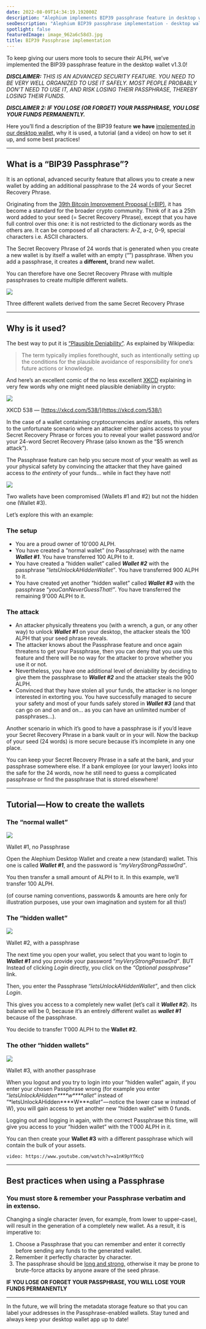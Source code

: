 ```yaml
---
date: 2022-08-09T14:34:19.192000Z
description: "Alephium implements BIP39 passphrase feature in desktop wallet v1.3.0, providing users with enhanced security tools to protect their ALPH tokens and assets."
seoDescription: "Alephium BIP39 passphrase implementation - desktop wallet v1.3.0 security feature. Enhanced ALPH token protection with passphrase functionality."
spotlight: false
featuredImage: image_962a6c58d3.jpg
title: BIP39 Passphrase implementation
---
```

To keep giving our users more tools to secure their ALPH, we’ve implemented the BIP39 passphrase feature in the desktop wallet v1.3.0!

**_DISCLAIMER:_** _THIS IS AN ADVANCED SECURITY FEATURE. YOU NEED TO BE VERY WELL ORGANIZED TO USE IT SAFELY. MOST PEOPLE PROBABLY DON’T NEED TO USE IT, AND RISK LOSING THEIR PASSPHRASE, THEREBY LOSING THEIR FUNDS._

**_DISCLAIMER 2: IF YOU LOSE (OR FORGET) YOUR PASSPHRASE, YOU LOSE YOUR FUNDS PERMANENTLY._**

Here you’ll find a description of the BIP39 feature **we have** [implemented in our desktop wallet,](https://github.com/alephium/desktop-wallet/releases/latest/) why it is used, a tutorial (and a video) on how to set it up, and some best practices!

---

## What is a “BIP39 Passphrase”?

It is an optional, advanced security feature that allows you to create a new wallet by adding an additional passphrase to the 24 words of your Secret Recovery Phrase.

Originating from the [39th Bitcoin Improvement Proposal (=BIP)](https://github.com/bitcoin/bips/blob/master/bip-0039.mediawiki), it has become a standard for the broader crypto community. Think of it as a 25th word added to your seed (= Secret Recovery Phrase), except that you have full control over this one: it is not restricted to the dictionary words as the others are. It can be composed of all characters: A-Z, a-z, 0–9, special characters i.e. ASCII characters.

The Secret Recovery Phrase of 24 words that is generated when you create a new wallet is by itself a wallet with an empty (“”) passphrase. When you add a passphrase, it creates a **different,** brand new wallet.

You can therefore have one Secret Recovery Phrase with multiple passphrases to create multiple different wallets.

![](image_5f122d5ae0.jpg)

Three different wallets derived from the same Secret Recovery Phrase

---

## Why is it used?

The best way to put it is [“Plausible Deniability”](https://en.wikipedia.org/wiki/Plausible_deniability). As explained by Wikipedia:

> The term typically implies forethought, such as intentionally setting up the conditions for the plausible avoidance of responsibility for one’s future actions or knowledge.

And here’s an excellent comic of the no less excellent [XKCD](https://xkcd.com) explaining in very few words why one might need plausible deniability in crypto:

![](image_f921ac9506.jpg)

XKCD 538 — [https://xkcd.com/538/](https://xkcd.com/538/)

In the case of a wallet containing cryptocurrencies and/or assets, this refers to the unfortunate scenario where an attacker either gains access to your Secret Recovery Phrase or forces you to reveal your wallet password and/or your 24-word Secret Recovery Phrase (also known as the “\$5 wrench attack”).

The Passphrase feature can help you secure most of your wealth as well as your physical safety by convincing the attacker that they have gained access to _the entirety_ of your funds… while in fact they have not!

![](image_2738b197d4.jpg)

Two wallets have been compromised (Wallets #1 and #2) but not the hidden one (Wallet #3).

Let’s explore this with an example:

### The setup

- You are a proud owner of 10'000 ALPH.
- You have created a “normal wallet” (no Passphrase) with the name **_Wallet \#1_**. You have transferred 100 ALPH to it.
- You have created a “hidden wallet” called **_Wallet \#2_** with the passphrase “_letsUnlockAHiddenWallet”_. You have transferred 900 ALPH to it.
- You have created yet another “hidden wallet” called **_Wallet \#3_** with the passphrase “_youCanNeverGuessThat!”_. You have transferred the remaining 9'000 ALPH to it.

### The attack

- An attacker physically threatens you (with a wrench, a gun, or any other way) to unlock **_Wallet \#1_** on your desktop, the attacker steals the 100 ALPH that your seed phrase reveals.
- The attacker knows about the Passphrase feature and once again threatens to get your Passphrase, then you can deny that you use this feature and there will be no way for the attacker to prove whether you use it or not.
- Nevertheless, you have one additional level of deniability by deciding to give them the passphrase to **_Wallet \#2_** and the attacker steals the 900 ALPH.
- Convinced that they have stolen all your funds, the attacker is no longer interested in extorting you. You have successfully managed to secure your safety and most of your funds safely stored in **_Wallet \#3_** (and that can go on and on and on… as you can have an unlimited number of passphrases…).

Another scenario in which it’s good to have a passphrase is if you’d leave your Secret Recovery Phrase in a bank vault or in your will. Now the backup of your seed (24 words) is more secure because it’s incomplete in any one place.

You can keep your Secret Recovery Phrase in a safe at the bank, and your passphrase somewhere else. If a bank employee (or your lawyer) looks into the safe for the 24 words, now he still need to guess a complicated passphrase or find the passphrase that is stored elsewhere!

---

## Tutorial — How to create the wallets

### The “normal wallet”

![](image_6acd5c3cb8.jpg)

Wallet #1, no Passphrase

Open the Alephium Desktop Wallet and create a new (standard) wallet. This one is called **_Wallet \#1_**, and the password is “_myVeryStrongPassw0rd”_.

You then transfer a small amount of ALPH to it. In this example, we’ll transfer 100 ALPH.

(of course naming conventions, passwords & amounts are here only for illustration purposes, use your own imagination and system for all this!)

### The “hidden wallet”

![](image_4e2408c99e.jpg)

Wallet #2, with a passphrase

The next time you open your wallet, you select that you want to login to **_Wallet \#1_** and you provide your password “_myVeryStrongPassw0rd”_. BUT Instead of clicking _Login_ directly, you click on the _“Optional passphrase”_ link.

Then, you enter the Passphrase “_letsUnlockAHiddenWallet”_, and then click _Login_.

This gives you access to a completely new wallet (let’s call it **_Wallet \#2_**). Its balance will be 0, because it’s an entirely different wallet as **_wallet \#1_** because of the passphrase.

You decide to transfer 1'000 ALPH to the **Wallet \#2**.

### The other “hidden wallets”

![](image_b0905c76bc.jpg)

Wallet #3, with another passphrase

When you logout and you try to login into your “hidden wallet” again, if you enter your chosen Passphrase wrong (for example you enter “_letsUnlockAHidden\***\*w\*\***allet_“ instead of “*letsUnlockAHidden\***\*W\*\***allet”* — notice the lower case w instead of W), you will gain access to yet another new “hidden wallet” with 0 funds.

Logging out and logging in again, with the correct Passphrase this time, will give you access to your “hidden wallet” with the 1'000 ALPH in it.

You can then create your **Wallet \#3** with a different passphrase which will contain the bulk of your assets.

`video: https://www.youtube.com/watch?v=a1nK9pYfKcQ`

---

## Best practices when using a Passphrase

### **You must store & remember your Passphrase verbatim and in extenso.**

Changing a single character (even, for example, from lower to upper-case), will result in the generation of a completely new wallet. As a result, it is imperative to:

1.  Choose a Passphrase that you can remember and enter it correctly before sending any funds to the generated wallet.
2.  Remember it perfectly character by character.
3.  The passphrase should be [long and strong,](https://apvhyngqeo.cloudimg.io/v7/https://allsafeit.com/wp-content/uploads/2021/07/Social-Media-Brute-Force-Password-Attacks-sq.png?w=800&amp;h=800&amp;org_if_sml=1) otherwise it may be prone to brute-force attacks by anyone aware of the seed phrase.

**IF YOU LOSE OR FORGET YOUR PASSPHRASE, YOU WILL LOSE YOUR FUNDS PERMANENTLY**

---

In the future, we will bring the metadata storage feature so that you can label your addresses in the Passphrase-enabled wallets. Stay tuned and always keep your desktop wallet app up to date!
